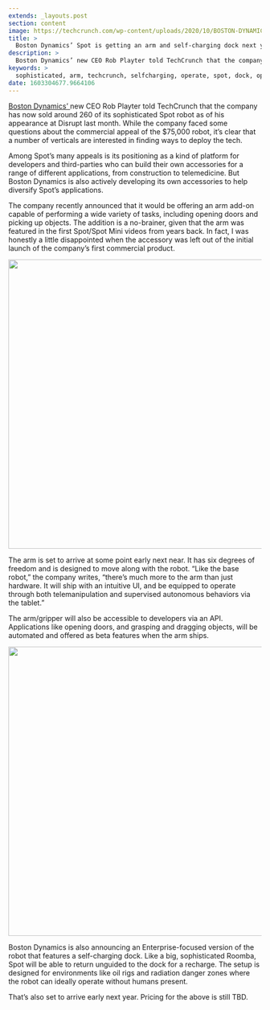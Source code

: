 ```yaml
--- 
extends: _layouts.post 
section: content 
image: https://techcrunch.com/wp-content/uploads/2020/10/BOSTON-DYNAMICS-ARM-CLIP-CONSOLIDATED.2020-10-21-13_04_24.gif?w=711 
title: > 
  Boston Dynamics’ Spot is getting an arm and self-charging dock next year – TechCrunch 
description: > 
  Boston Dynamics’ new CEO Rob Playter told TechCrunch that the company has now sold around 260 of its sophisticated Spot robot as of his appearance at Disrupt last month.But Boston Dynamics is also actively developing its own accessories to help diversify Spot’s applications.“Like the base robot,” the company writes, “there’s much more to the arm than just hardware.Boston Dynamics is also announcing an Enterprise-focused version of the robot that features a self-charging dock.Like a big, sophisticated Roomba, Spot will be able to return unguided to the dock for a recharge. 
keywords: > 
  sophisticated, arm, techcrunch, selfcharging, operate, spot, dock, opening, boston, spots, dynamics, company, getting, set, robot 
date: 1603304677.9664106 
--- 
```

<div><p class="p1"><a class="crunchbase-link" href="https://crunchbase.com/organization/boston-dynamics" target="_blank">Boston Dynamics&#8217; </a> new CEO Rob Playter told TechCrunch that the company has now sold around 260 of its sophisticated Spot robot as of his appearance at Disrupt last month. While the company faced some questions about the commercial appeal of the $75,000 robot, it&#8217;s clear that a number of verticals are interested in finding ways to deploy the tech.</p>
<p class="p1">Among Spot&#8217;s many appeals is its positioning as a kind of platform for developers and third-parties who can build their own accessories for a range of different applications, from construction to telemedicine. But Boston Dynamics is also actively developing its own accessories to help diversify Spot&#8217;s applications.</p>
<p class="p1">The company recently announced that it would be offering an arm add-on capable of performing a wide variety of tasks, including opening doors and picking up objects. The addition is a no-brainer, given that the arm was featured in the first Spot/Spot Mini videos from years back. In fact, I was honestly a little disappointed when the accessory was left out of the initial launch of the company&#8217;s first commercial product.</p>
<p></p><img class="size-full wp-image-2064176" src="https://techcrunch.com/wp-content/uploads/2020/10/BOSTON-DYNAMICS-ARM-CLIP-CONSOLIDATED.2020-10-21-13_05_56.gif" alt="" width="1024" height="576"><p class="p1">The arm is set to arrive at some point early next near. It has six degrees of freedom and is designed to move along with the robot. &#8220;Like the base robot,&#8221; the company writes, &#8220;there&#8217;s much more to the arm than just hardware. It will ship with an intuitive UI, and be equipped to operate through both telemanipulation and supervised autonomous behaviors via the tablet.&#8221;</p>
<p class="p4">The arm/gripper will also be accessible to developers via an API. Applications like opening doors, and grasping and dragging objects, will be automated and offered as beta features when the arm ships.</p>
<p></p><img class="size-full wp-image-2064179" src="https://techcrunch.com/wp-content/uploads/2020/10/BOSTON-DYNAMICS-DOCK-CLIP.2020-10-21-13_35_31.gif" alt="" width="1024" height="576"><p class="p4">Boston Dynamics is also announcing an Enterprise-focused version of the robot that features a self-charging dock. Like a big, sophisticated Roomba, Spot will be able to return unguided to the dock for a recharge. The setup is designed for environments like oil rigs and radiation danger zones where the robot can ideally operate without humans present.</p>
<p class="p4">That&#8217;s also set to arrive early next year. Pricing for the above is still TBD.</p>
			</div>